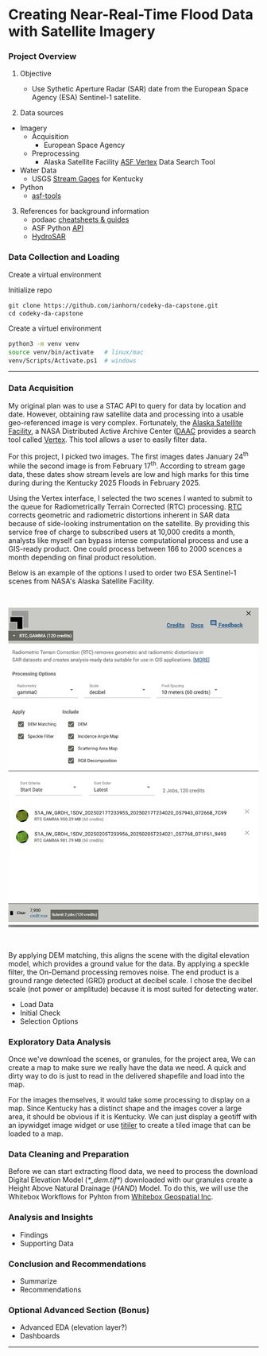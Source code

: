 # Creating Near-Real-Time Flood Data with Satellite Imagery

### Project Overview

1. Objective
    - Use Sythetic Aperture Radar (SAR) date from the European Space Agency (ESA) Sentinel-1 satellite.

2. Data sources
 - Imagery
    - Acquisition
        - European Space Agency
    - Preprocessing
        - Alaska Satellite Facility [ASF Vertex](https://search.asf.alaska.edu/#/?maxResults=250) Data Search Tool
 - Water Data
    - USGS [Stream Gages](https://opengisdata.ky.gov/maps/44a956e2d58a48cfb2e01b0c127acdec/explore?location=37.827060%2C-85.702407%2C7.15) for Kentucky
 - Python
    - [asf-tools](https://github.com/ASFHyP3/asf-tools/)


     

3. References for background information
    - podaac [cheatsheets & guides](https://podaac.github.io/tutorials/quarto_text/cheatsheet.html#workflow-cheatsheet-terminology)
    - ASF Python [API](https://hyp3-docs.asf.alaska.edu/tools/asf_tools_api/)
    - [HydroSAR](https://github.com/HydroSAR/HydroSAR/tree/develop)


### Data Collection and Loading

Create a virtual environment

Initialize repo
```git
git clone https://github.com/ianhorn/codeky-da-capstone.git 
cd codeky-da-capstone
```

Create a virtuel environment
```bash
python3 -m venv venv
source venv/bin/activate   # linux/mac
venv/Scripts/Activate.ps1  # windows
```
---
### Data Acquisition

My original plan was to use a STAC API to query for data by location and date.  However, obtaining raw satellite data and processing into a usable geo-referenced image is very complex.  Fortunately, the [Alaska Satellite Facility](https://asf.alaska.edu/), a NASA Distributed Active Archive Center ([DAAC](https://asf.alaska.edu/asfsardaac/) provides a search tool called [Vertex](https://search.asf.alaska.edu/#/?maxResults=250).  This tool allows a user to easily filter data.

For this project, I picked two images.  The first images dates January 24<sup>th</sup> while the second image is from February 17<sup>th</sup>.  According to stream gage data, these dates show stream levels are low and high marks for this time during during the Kentucky 2025 Floods in February 2025.

Using the Vertex interface, I selected the two scenes I wanted to submit to the queue for Radiometrically Terrain Corrected (RTC) processing.  [RTC](https://hyp3-docs.asf.alaska.edu/guides/rtc_product_guide/) corrects geometric and radiometric distortions inherent in SAR data because of side-looking instrumentation on the satellite.  By providing this service free of charge to subscribed users at 10,000 credits a month, analysts like myself can bypass intense computational process and use a GIS-ready product.  One could process between 166 to 2000 scences a month depending on final product resolution.

Below is an example of the options I used to order two ESA Sentinel-1 scenes from NASA's Alaska Satellite Facility.

<br>
<p align="center">
  <img src="media/vertex_queue.jpg" alt="Vertex On Demand" width="550"/>
</p><br>

By applying DEM matching, this aligns the scene with the digital elevation model, which provides a ground value for the data.  By applying a speckle filter, the On-Demand processing removes noise.  The end product is a ground range detected (GRD) product at decibel scale.  I chose the decibel scale (not power or amplitude) because it is most suited for detecting water.  

 - Load Data
 - Initial Check
 - Selection Options

### Exploratory Data Analysis

Once we've download the scenes, or granules, for the project area,  We can create a map to make sure we really have the data we need.  A quick and dirty way to do is just to read in the delivered shapefile and load into the map.

For the images themselves, it would take some processing to display on a map.  Since Kentucky has a distinct shape and the images cover a large area, it should be obvious if it is Kentucky.  We can just display a geotiff with an ipywidget image widget or use [titiler](https://developmentseed.org/titiler) to create a tiled image that can be loaded to a map.  

### Data Cleaning and Preparation

Before we can start extracting flood data, we need to process the download Digital Elevation Model (*\*_dem.tif\**) downloaded with our granules create a Height Above Natural Drainage (*HAND*) Model.  To do this, we will use the Whitebox Workflows for Pyhton from [Whitebox Geospatial Inc](https://www.whiteboxgeo.com/).








### Analysis and Insights

 - Findings
 - Supporting Data

### Conclusion and Recommendations

 - Summarize
 - Recommendations

### Optional Advanced Section (Bonus)

 - Advanced EDA (elevation layer?)
 - Dashboards

---

